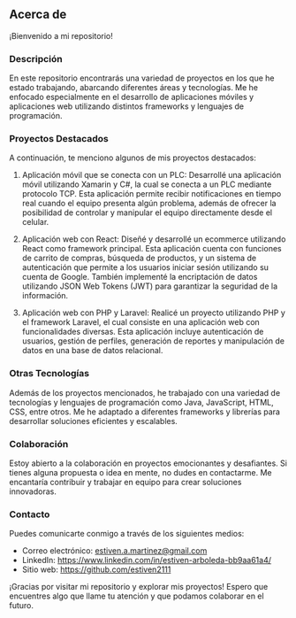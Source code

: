 ## Acerca de

¡Bienvenido a mi repositorio!

### Descripción

En este repositorio encontrarás una variedad de proyectos en los que he estado trabajando, abarcando diferentes áreas y tecnologías. Me he enfocado especialmente en el desarrollo de aplicaciones móviles y aplicaciones web utilizando distintos frameworks y lenguajes de programación.

### Proyectos Destacados

A continuación, te menciono algunos de mis proyectos destacados:

1. Aplicación móvil que se conecta con un PLC: Desarrollé una aplicación móvil utilizando Xamarin y C#, la cual se conecta a un PLC mediante protocolo TCP. Esta aplicación permite recibir notificaciones en tiempo real cuando el equipo presenta algún problema, además de ofrecer la posibilidad de controlar y manipular el equipo directamente desde el celular.

2. Aplicación web con React: Diseñé y desarrollé un ecommerce utilizando React como framework principal. Esta aplicación cuenta con funciones de carrito de compras, búsqueda de productos, y un sistema de autenticación que permite a los usuarios iniciar sesión utilizando su cuenta de Google. También implementé la encriptación de datos utilizando JSON Web Tokens (JWT) para garantizar la seguridad de la información.

3. Aplicación web con PHP y Laravel: Realicé un proyecto utilizando PHP y el framework Laravel, el cual consiste en una aplicación web con funcionalidades diversas. Esta aplicación incluye autenticación de usuarios, gestión de perfiles, generación de reportes y manipulación de datos en una base de datos relacional.

### Otras Tecnologías

Además de los proyectos mencionados, he trabajado con una variedad de tecnologías y lenguajes de programación como Java, JavaScript, HTML, CSS, entre otros. Me he adaptado a diferentes frameworks y librerías para desarrollar soluciones eficientes y escalables.

### Colaboración

Estoy abierto a la colaboración en proyectos emocionantes y desafiantes. Si tienes alguna propuesta o idea en mente, no dudes en contactarme. Me encantaría contribuir y trabajar en equipo para crear soluciones innovadoras.

### Contacto

Puedes comunicarte conmigo a través de los siguientes medios:

- Correo electrónico: estiven.a.martinez@gmail.com
- LinkedIn: https://www.linkedin.com/in/estiven-arboleda-bb9aa61a4/
- Sitio web: https://github.com/estiven2111

¡Gracias por visitar mi repositorio y explorar mis proyectos! Espero que encuentres algo que llame tu atención y que podamos colaborar en el futuro.
